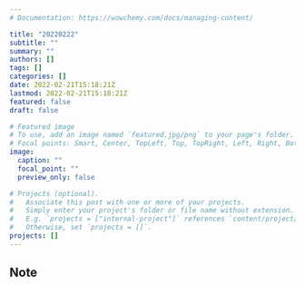 ```yaml
---
# Documentation: https://wowchemy.com/docs/managing-content/

title: "20220222"
subtitle: ""
summary: ""
authors: []
tags: []
categories: []
date: 2022-02-21T15:18:21Z
lastmod: 2022-02-21T15:18:21Z
featured: false
draft: false

# Featured image
# To use, add an image named `featured.jpg/png` to your page's folder.
# Focal points: Smart, Center, TopLeft, Top, TopRight, Left, Right, BottomLeft, Bottom, BottomRight.
image:
  caption: ""
  focal_point: ""
  preview_only: false

# Projects (optional).
#   Associate this post with one or more of your projects.
#   Simply enter your project's folder or file name without extension.
#   E.g. `projects = ["internal-project"]` references `content/project/deep-learning/index.md`.
#   Otherwise, set `projects = []`.
projects: []
---
```


## Note

